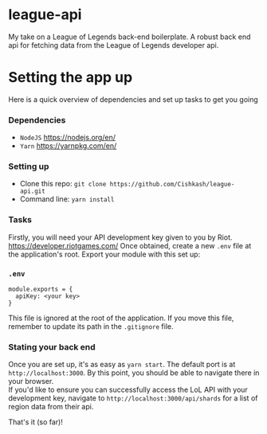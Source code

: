 # league-api
My take on a League of Legends back-end boilerplate. A robust back end api for fetching data from the League of Legends developer api.

# Setting the app up
Here is a quick overview of dependencies and set up tasks to get you going

### Dependencies
  * `NodeJS` https://nodejs.org/en/
  * `Yarn` https://yarnpkg.com/en/
  
### Setting up
  * Clone this repo: `git clone https://github.com/Cishkash/league-api.git`
  * Command line: `yarn install`
  
### Tasks
  Firstly, you will need your API development key given to you by Riot. https://developer.riotgames.com/
  Once obtained, create a new `.env` file at the application's root. Export your module with this set up:<br>
  ### `.env`
  ```
  module.exports = {
    apiKey: <your key>
  }
  ```
  This file is ignored at the root of the application. If you move this file, remember to update its path in the `.gitignore`   file.
  
### Stating your back end
  Once you are set up, it's as easy as `yarn start`. The default port is at `http://localhost:3000`. By this point, you should be able to navigate there in your browser. <br>
  If you'd like to ensure you can successfully access the LoL API with your development key, navigate to `http://localhost:3000/api/shards` for a list of region data from their api.
  
That's it (so far)!

